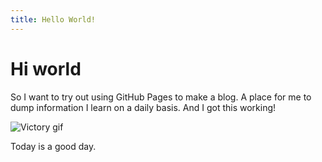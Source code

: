 ```yaml
---
title: Hello World!
---
```

# Hi world
So I want to try out using GitHub Pages to make a blog. A place for me to dump information I learn on a daily basis. And I got this working!

![Victory gif](https://media.giphy.com/media/uTuLngvL9p0Xe/giphy.gif)

Today is a good day.

